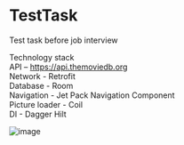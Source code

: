 # TestTask
Test task before job interview

Technology stack <br /> 
API – https://api.themoviedb.org <br /> 
Network - Retrofit <br /> 
Database - Room <br /> 
Navigation - Jet Pack Navigation Component <br /> 
Picture loader - Coil <br /> 
DI - Dagger Hilt

![image](https://user-images.githubusercontent.com/102429189/219418235-3b2f4acf-1819-4970-af43-d1d1f0017c57.png)
